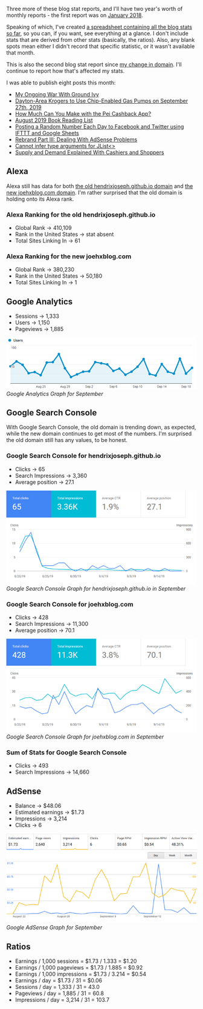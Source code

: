 Three more of these blog stat reports, and I'll have two year's worth of monthly reports - the first report was on [January 2018](https://www.joehxblog.com/january-2018-blog-statistics/).

Speaking of which, I've created [a spreadsheet containing all the blog stats so far](https://github.com/hendrixjoseph/hendrixjoseph.github.io/blob/master/_data/blog-stats.csv), so you can, if you want, see everything at a glance. I don't include stats that are derived from other stats (basically, the ratios). Also, any blank spots mean either I didn't record that specific statistic, or it wasn't available that month.

This is also the second blog stat report since [my change in domain](https://www.joehxblog.com/rebrand-part-ii-changing-my-domain-name/). I'll continue to report how that's affected my stats.

I was able to publish eight posts this month:

* [My Ongoing War With Ground Ivy](https://www.joehxblog.com/my-ongoing-war-with-ground-ivy/)
* [Dayton-Area Krogers to Use Chip-Enabled Gas Pumps on September 27th, 2019](https://www.joehxblog.com/dayton-area-krogers-to-use-chip-enabled-gas-pumps-on-september-27th-2019/)
* [How Much Can You Make with the Pei Cashback App?](https://www.joehxblog.com/how-much-can-you-make-with-the-pei-cashback-app/)
* [August 2019 Book Reading List](https://www.joehxblog.com/august-2019-book-reading-list/)
* [Posting a Random Number Each Day to Facebook and Twitter using IFTTT and Google Sheets](https://www.joehxblog.com/posting-a-random-number-each-day-to-facebook-and-twitter-using-ifttt-and-google-sheets/)
* [Rebrand Part III: Dealing With AdSense Problems](https://www.joehxblog.com/rebrand-part-iii-dealing-with-adsense-problems/)
* [Cannot infer type arguments for JList<>](https://www.joehxblog.com/cannot-infer-type-arguments-for-jlist/)
* [Supply and Demand Explained With Cashiers and Shoppers](https://www.joehxblog.com/supply-and-demain-explained-with-cashiers-and-shoppers/)

## Alexa

Alexa still has data for both [the old hendrixjoseph.github.io domain](https://www.alexa.com/siteinfo/hendrixjoseph.github.io) and [the new joehxblog.com domain](https://www.alexa.com/siteinfo/joehxblog.com). I'm rather surprised that the old domain is holding onto its Alexa rank.

### Alexa Ranking for the old hendrixjoseph.github.io

* Global Rank &rarr; 410,109
* Rank in the United States &rarr; stat absent
* Total Sites Linking In &rarr; 61

### Alexa Ranking for the new joehxblog.com

* Global Rank &rarr; 380,230
* Rank in the United States &rarr; 50,180
* Total Sites Linking In &rarr; 1

## Google Analytics

* Sessions &rarr; 1,333
* Users &rarr; 1,150
* Pageviews &rarr; 1,885

![Google Analytics Graph for September](/images/blog-stats/2019-09-stats.png)
*Google Analytics Graph for September*

## Google Search Console

With Google Search Console, the old domain is trending down, as expected, while the new domain continues to get most of the numbers. I'm surprised the old domain still has any values, to be honest.

### Google Search Console for hendrixjoseph.github.io

* Clicks &rarr; 65
* Search Impressions &rarr; 3,360
* Average position &rarr; 27.1

![Google Search Console Graph for September](/images/blog-stats/2019-09-hendrixjoseph.github.io-search-console.png)
*Google Search Console Graph for 
hendrixjoseph.github.io in September*

### Google Search Console for joehxblog.com

* Clicks &rarr; 428
* Search Impressions &rarr; 11,300
* Average position &rarr; 70.1

![Google Search Console Graph for September](/images/blog-stats/2019-09-joehxblog.com-search-console.png)
*Google Search Console Graph for joehxblog.com in September*

### Sum of Stats for Google Search Console

* Clicks &rarr; 493
* Search Impressions &rarr; 14,660

## AdSense

* Balance &rarr; $48.06
* Estimated earnings &rarr; $1.73
* Impressions &rarr; 3,214
* Clicks &rarr; 6

![Google AdSense Graph for September](/images/blog-stats/2019-09-adsense.png)
*Google AdSense Graph for September*

## Ratios

* Earnings / 1,000 sessions = $1.73 / 1.333 = $1.20
* Earnings / 1,000 pageviews = $1.73 / 1.885 = $0.92
* Earnings / 1,000 impressions = $1.73 / 3.214 = $0.54
* Earnings / day = $1.73 / 31 = $0.06
* Sessions / day = 1,333 / 31 = 43.0
* Pageviews / day = 1,885 / 31 = 60.8
* Impressions / day = 3,214 / 31 = 103.7
